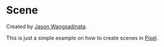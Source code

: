 # Scene

Created by [Jason Wangsadinata][jwangsadinata].

This is just a simple example on how to create scenes in [Pixel][pixel].

[jwangsadinata]: https://github.com/jwangsadinata
[pixel]: https://github.com/faiface/pixel
